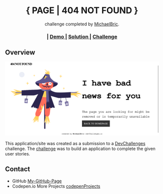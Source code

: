 <h1 align="center">{ PAGE | 404 NOT FOUND }</h1>

<div align="center">
   challenge completed by <a href="https://github.com/BricMichael">MichaelBric</a>.
</div>

<div align="center">
  <h3>
  <span> | </span>
    <a href="https://devchallenges.io/challenges/wBunSb7FPrIepJZAg0sY" target='_blank' >
      Demo
    </a>
    <span> | </span>
    <a href="https://bricmichael.github.io/404-not-found-Page/" target='_blank'>
      Solution
    </a>
    <span> | </span>
    <a href="https://devchallenges.io/challenges/wBunSb7FPrIepJZAg0sY" target='_blank'>
      Challenge
    </a>
  </h3>
</div>

## Overview

![screenshot](https://raw.githubusercontent.com/BricMichael/Images-Projects/master/404-not-found-master.png)


This application/site was created as a submission to a [DevChallenges](https://devchallenges.io/challenges) challenge. The [challenge](https://devchallenges.io/challenges/wBunSb7FPrIepJZAg0sY) was to build an application to complete the given user stories.



## Contact

- GitHub [My-GitHub-Page](https://github.com/BricMichael)
- Codepen.io More Projects [codepenProjects](https://codepen.io/MichaelBricDev)
